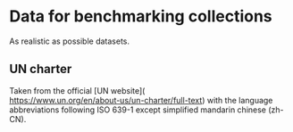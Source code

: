 # Data for benchmarking collections

As realistic as possible datasets.

## UN charter
Taken from the official [UN website](\
https://www.un.org/en/about-us/un-charter/full-text) with the language
abbreviations following ISO 639-1 except simplified mandarin chinese (zh-CN).
